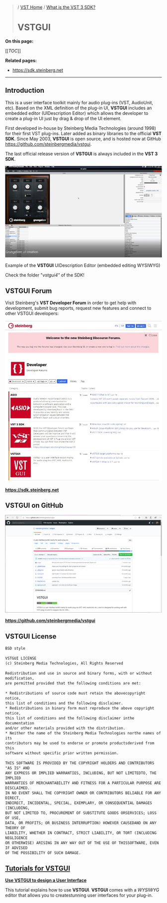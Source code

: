 >/ [VST Home](../index.md) / [What is the VST 3 SDK?](../What+is+the+VST+3+SDK/Index.md)
>
># VSTGUI

**On this page:**

[[_TOC_]]

**Related pages:**

- <https://sdk.steinberg.net>

---

## Introduction

This is a user interface toolkit mainly for audio plug-ins (VST, AudioUnit, etc). Based on the XML definition of the plug-in UI, **VSTGUI** includes an embedded editor (UIDescription Editor) which allows the developer to create a plug-in UI just by drag & drop of the UI element.

First developed in-house by Steinberg Media Technologies (around 1998) for their first VST plug-ins. Later added as binary libraries to the official **VST SDK**. Since May 2003, **VSTGUI** is open source, and is hosted now at GitHub <https://github.com/steinbergmedia/vstgui>.

The last official release version of **VSTGUI** is always included in the **VST 3 SDK**.

![what_if_35](../../resources/what_is_35.png)

Example of the **VSTGUI** UIDescription Editor (embedded editing WYSIWYG)

Check the folder "*vstgui4"* of the SDK!

## VSTGUI Forum

Visit Steinberg's **VST Developer Forum** in order to get help with development, submit bug reports, request new features and connect to other VSTGUI developers:

![what_if_36](../../resources/what_is_36.jpg)

**<https://sdk.steinberg.net>**

## VSTGUI on GitHub

![what_if_37](../../resources/what_is_37.png)

**<https://github.com/steinbergmedia/vstgui>**

## VSTGUI License

```
BSD style

VSTGUI LICENSE
(c) Steinberg Media Technologies, All Rights Reserved

Redistribution and use in source and binary forms, with or without modification,
are permitted provided that the following conditions are met:

* Redistributions of source code must retain the abovecopyright notice,
this list of conditions and the following disclaimer.
* Redistributions in binary form must reproduce the above copyright notice,
this list of conditions and the following disclaimer inthe documentation
and/or other materials provided with the distribution.
* Neither the name of the Steinberg Media Technologies northe names of its
contributors may be used to endorse or promote productsderived from this
software without specific prior written permission.

THIS SOFTWARE IS PROVIDED BY THE COPYRIGHT HOLDERS AND CONTRIBUTORS "AS IS" AND
ANY EXPRESS OR IMPLIED WARRANTIES, INCLUDING, BUT NOT LIMITEDTO, THE IMPLIED
WARRANTIES OF MERCHANTABILITY AND FITNESS FOR A PARTICULAR PURPOSE ARE DISCLAIMED.
IN NO EVENT SHALL THE COPYRIGHT OWNER OR CONTRIBUTORS BELIABLE FOR ANY DIRECT,
INDIRECT, INCIDENTAL, SPECIAL, EXEMPLARY, OR CONSEQUENTIAL DAMAGES (INCLUDING,
BUT NOT LIMITED TO, PROCUREMENT OF SUBSTITUTE GOODS ORSERVICES; LOSS OF USE,
DATA, OR PROFITS; OR BUSINESS INTERRUPTION) HOWEVER CAUSEDAND ON ANY THEORY OF
LIABILITY, WHETHER IN CONTRACT, STRICT LIABILITY, OR TORT (INCLUDING NEGLIGENCE
OR OTHERWISE) ARISING IN ANY WAY OUT OF THE USE OF THISSOFTWARE, EVEN IF ADVISED
OF THE POSSIBILITY OF SUCH DAMAGE.
```

## [Tutorials for VSTGUI](../Tutorials/Use+VSTGUI+to+design+a+UI.md)

**[Use VSTGUI to design a User Interface](../Tutorials/Use+VSTGUI+to+design+UI.md)**

This tutorial explains how to use **VSTGUI**. **VSTGUI** comes with a *WYSIWYG* editor that allows you to createstunning user interfaces for your plug-in.

